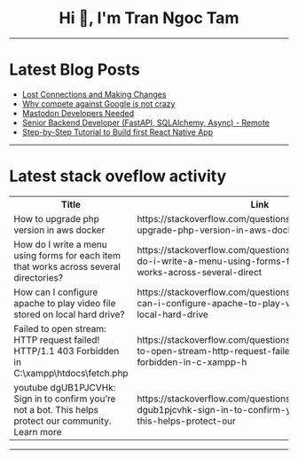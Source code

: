 <h1 align="center">Hi 👋, I'm Tran Ngoc Tam</h1>

---

# Latest Blog Posts 
<!-- BLOG-POST-LIST:START -->
- [Lost Connections and Making Changes](https://dev.to/zapwai/lost-connections-and-making-changes-anp)
- [Why compete against Google is not crazy](https://dev.to/litlyx-org/why-compete-against-google-is-not-crazy-2op5)
- [Mastodon Developers Needed](https://dev.to/manjunath_sajjan_e3cb02a8/mastodon-developers-needed-1l08)
- [Senior Backend Developer &lpar;FastAPI, SQLAlchemy, Async&rpar; - Remote](https://dev.to/dave-truey/senior-backend-developer-fastapi-sqlalchemy-async-remote-3mc1)
- [Step-by-Step Tutorial to Build first React Native App](https://dev.to/prankurpandeyy/step-by-step-tutorial-to-build-first-react-native-app-19g9)
<!-- BLOG-POST-LIST:END -->

---

# Latest stack oveflow activity
<table>
  <tr><th>Title</th><th>Link</th></tr>
  <!-- STACKOVERFLOW:START --><tr><td>How to upgrade php version in aws docker</td><td>https://stackoverflow.com/questions/78941397/how-to-upgrade-php-version-in-aws-docker</td></tr><tr><td>How do I write a menu using forms for each item that works across several directories?</td><td>https://stackoverflow.com/questions/78941331/how-do-i-write-a-menu-using-forms-for-each-item-that-works-across-several-direct</td></tr><tr><td>How can I configure apache to play video file stored on local hard drive?</td><td>https://stackoverflow.com/questions/78941265/how-can-i-configure-apache-to-play-video-file-stored-on-local-hard-drive</td></tr><tr><td>Failed to open stream: HTTP request failed! HTTP/1.1 403 Forbidden in C:\xampp\htdocs\fetch.php</td><td>https://stackoverflow.com/questions/78941189/failed-to-open-stream-http-request-failed-http-1-1-403-forbidden-in-c-xampp-h</td></tr><tr><td>youtube dgUB1PJCVHk: Sign in to confirm you’re not a bot. This helps protect our community. Learn more</td><td>https://stackoverflow.com/questions/78940971/youtube-dgub1pjcvhk-sign-in-to-confirm-you-re-not-a-bot-this-helps-protect-our</td></tr><!-- STACKOVERFLOW:END -->
</table>

---


